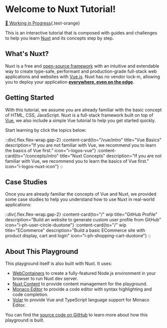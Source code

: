 <!-- ---
ogImage:
  props:
    title: Nuxt Tutorial
    excerpt: Hello
    colorMode: dark
    description: An interactive tutorial for learning Nuxt
--- -->

# Welcome to Nuxt Tutorial!

[🚧 Working in Progress](https://github.com/nuxt/learn.nuxt.com#todolist){.text-orange}

This is an interactive tutorial that is composed with guides and challenges to help you learn [Nuxt](https://nuxt.com/docs/getting-started/introduction) and its concepts step by step.

## What's Nuxt?

Nuxt is a free and [open-source framework](https://github.com/nuxt/nuxt) with an intuitive and extendable way to create type-safe, performant and production-grade full-stack web applications and websites with [Vue.js](https://vuejs.org). Nuxt has no vendor lock-in, allowing you to deploy your application [**everywhere, even on the edge**](https://nuxt.com/blog/nuxt-on-the-edge).

## Getting Started

With this tutorial, we assume you are already familiar with the basic concept of HTML, CSS, JavaScript. Nuxt is a full-stack framework built on top of [Vue](https://vuejs.org), we also include a simple Vue tutorial to help you get started quickly.

Start learning by click the topics below:

::div{.flex.flex-wrap.gap-2}
:content-card{to="/vue/intro" title="Vue Basics" description="If you are not familiar with Vue, we recommend you to learn the basics of Vue first." icon="i-logos-vue"}
:content-card{to="/concepts/intro" title="Nuxt Concepts" description="If you are not familiar with Vue, we recommend you to learn the basics of Vue first." icon="i-logos-nuxt-icon"}
::

## Case Studies

Once you are already familiar the concepts of Vue and Nuxt, we provided some case studies to help you understand how to use Nuxt in real-world applications:

::div{.flex.flex-wrap.gap-2}
:content-card{to="/" wip title="GitHub Profile" description="Build an website to generate custom user profile from GitHub" icon="i-ph-user-circle-duotone"}
:content-card{to="/" wip title="ECommerce" description="Build a basic ECommerce site with product display, cart and login" icon="i-ph-shopping-cart-duotone"}
::

## About This Playground

This playground itself is also built with Nuxt. It uses:

- [WebContainers](https://webcontainers.io/) to create a fully-featured Node.js environment in your browser to run Nuxt dev server.
- [Nuxt Content](https://content.nuxt.com/) to provide content management for the playground.
- [Monaco Editor](https://microsoft.github.io/monaco-editor/) to provide a code editor with syntax highlighting and code completion.
- [Volar](https://github.com/volarjs/volar.js) to provide Vue and TypeScript language support for Monaco Editor.

You can find the [source code on GitHub](https://github.com/nuxt/learn.nuxt.com) to learn more about how this playground is built.

